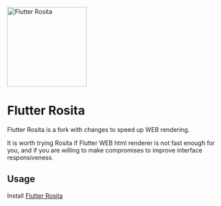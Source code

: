 <img alt="Flutter Rosita" src="https://flutter-rosita.dev/assets/rosita_full_logo.png" width="185" height="185">

# Flutter Rosita

Flutter Rosita is a fork with changes to speed up WEB rendering.

It is worth trying Rosita if Flutter WEB html renderer is not fast enough for you, and if you are willing to make compromises to improve interface responsiveness.

## Usage
Install [Flutter Rosita](https://github.com/flutter-rosita/flutter-rosita#installation)